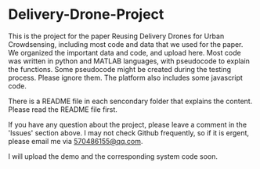 # Delivery-Drone-Project
This is the project for the paper Reusing Delivery Drones for Urban Crowdsensing, including most code and data that we used for the paper.
We organized the important data and code, and upload here.
Most code was written in python and MATLAB languages, with pseudocode to explain the functions. 
Some pseudocode might be created during the testing process. Please ignore them.
The platform also includes some javascript code.

There is a README file in each sencondary folder that explains the content.
Please read the README file first.

If you have any question about the project, please leave a comment in the 'Issues' section above. 
I may not check Github frequently, so if it is ergent, please email me via 570486155@qq.com.


I will upload the demo and the corresponding system code soon.

